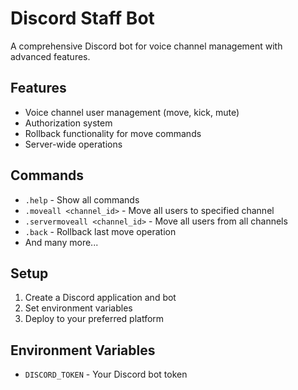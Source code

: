 # Discord Staff Bot

A comprehensive Discord bot for voice channel management with advanced features.

## Features
- Voice channel user management (move, kick, mute)
- Authorization system
- Rollback functionality for move commands
- Server-wide operations

## Commands
- `.help` - Show all commands
- `.moveall <channel_id>` - Move all users to specified channel
- `.servermoveall <channel_id>` - Move all users from all channels
- `.back` - Rollback last move operation
- And many more...

## Setup
1. Create a Discord application and bot
2. Set environment variables
3. Deploy to your preferred platform

## Environment Variables
- `DISCORD_TOKEN` - Your Discord bot token